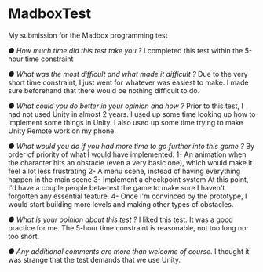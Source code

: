 # MadboxTest
My submission for the Madbox programming test


*● How much time did this test take you ?*
I completed this test within the 5-hour time constraint

*● What was the most difficult and what made it difficult ?*
Due to the very short time constraint, I just went for whatever was easiest to make.
I made sure beforehand that there would be nothing difficult to do.

*● What could you do better in your opinion and how ?*
Prior to this test, I had not used Unity in almost 2 years.
I used up some time looking up how to implement some things in Unity.
I also used up some time trying to make Unity Remote work on my phone.

*● What would you do if you had more time to go further into this game ?*
By order of priority of what I would have implemented:
1- An animation when the character hits an obstacle (even a very basic one), which would make it feel a lot less frustrating
2- A menu scene, instead of having everything happen in the main scene
3- Implement a checkpoint system
At this point, I'd have a couple people beta-test the game to make sure I haven't forgotten any essential feature. 
4- Once I'm convinced by the prototype, I would start building more levels and making other types of obstacles.

*● What is your opinion about this test ?*
I liked this test. It was a good practice for me. 
The 5-hour time constraint is reasonable, not too long nor too short.

*● Any additional comments are more than welcome of course.*
I thought it was strange that the test demands that we use Unity.